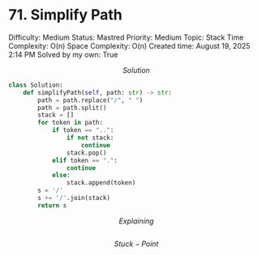 # 71. Simplify Path

Difficulty: Medium
Status: Mastred
Priority: Medium
Topic: Stack
Time Complexity: O(n)
Space Complexity: O(n)
Created time: August 19, 2025 2:14 PM
Solved by my own: True

$$
Solution
$$

```python
class Solution:
    def simplifyPath(self, path: str) -> str:
        path = path.replace("/", " ")
        path = path.split()
        stack = []
        for token in path:
            if token == "..":
                if not stack:
                    continue
                stack.pop()
            elif token == ".":
                continue
            else:
                stack.append(token)
        s = '/'
        s += '/'.join(stack)
        return s
```

$$
Explaining
$$

```

```

$$
Stuck-Point
$$

```

```